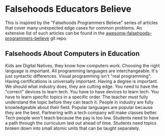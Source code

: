 # Falsehoods Educators Believe

This is inspired by the "Falsehoods Programmers Believe" series of articles that cover many unexpected edge cases for common problems. An extensive list of such articles can be found in the [awesome-falsehoods-programmers-believe](https://github.com/spickermann/awesome-falsehoods-programmers-believe) git repo.

## Falsehoods About Computers in Education

Kids are Digital Natives, they know how computers work.
Choosing the right language is important.
All programming languages are interchangeable. It's just syntactic differences.
Visual programming isn't "real programming".
Having certifications is universally important.
Having a degree is important.
We should what industry does, they are cutting edge.
You need to have the "correct" devices to learn tech.
You have to have devices to learn tech.
You have to learn specific topics in a specific order.
The teacher must fully understand the topic before they can teach it.
People in industry are fully knowledgeable about their field.
Popular languages are popular because they are the best.
Partnering with a tech company will make classes better.
Tech people won't teach because the pay is too low.
Students need to have a path through the curriculum laid out ahead of time.
Students need topics broken down into small atomic units that can be taught separately.
